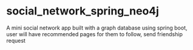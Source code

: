 # social_network_spring_neo4j
A mini social network app built with a graph database using spring boot, user will have recommended pages for them to follow, send friendship request
